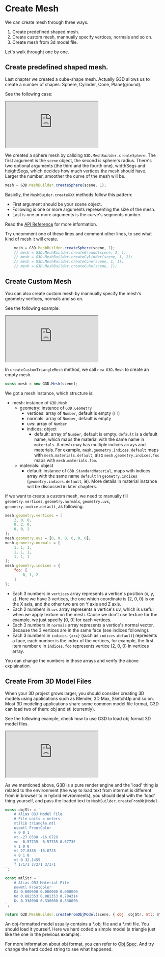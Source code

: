 # Create Mesh

We can create mesh through three ways. 

1. Create predefined shaped mesh.
2. Create custom mesh, mannually specify vertices, normals and so on.
3. Create mesh from 3d model file.

Let's walk throught one by one.

## Create predefined shaped mesh.

Last chapter we created a cube-shape mesh. Actually G3D allows us to create a number of shapes: Sphere, Cylinder, Cone, Plane(ground).

See the following case:

<iframe class="playground" src="https://alibaba.github.io/G3D/playground/?embed#item=shapes"></iframe>

We created a sphere mesh by callding `G3D.MeshBuilder.createSphere`. The first argument is the `scene` object, the second is sphere's radius. There's two optional arguments (the third and the fourth one), widthSegs and heightSegs, which decides how much vertices the mesh should have. Larger the number, smoother the curve of the mesh will be.

```javascript
mesh = G3D.MeshBuilder.createSphere(scene, 1);
```

Basiclly, the `MeshBuider.createXXX` methods follow this pattern:

* First argument should be your scene object.
* Following is one or more arguments representing the size of the mesh.
* Last is one or more arguments is the curve's segments number.

Read the [API Reference](../docs/MeshBuilder) for more information.

Try uncomment one of these lines and comment other lines, to see what kind of mesh it will create.

```javascript
    mesh = G3D.MeshBuilder.createSphere(scene, 1);
    // mesh = G3D.MeshBuilder.createGround(scene, 2, 1);
    // mesh = G3D.MeshBuilder.createCylinder(scene, 1, 1);
    // mesh = G3D.MeshBuilder.createCone(scene, 1, 1);
    // mesh = G3D.MeshBuilder.createCube(scene, 1);
```

## Create Custom Mesh

You can also create custom mesh by mannually specify the mesh's geometry vertices, normals and so on.

See the following example:

<iframe class="playground" src="https://alibaba.github.io/G3D/playground/?embed#item=custom-geometry"></iframe>

In `createCustomTriangleMesh` method, we call `new G3D.Mesh` to create an empty mesh.

```javascript
const mesh = new G3D.Mesh(scene);
```

We got a mesh instance, which structure is:

* mesh: instance of `G3D.Mesh`
    * geometry: instance of `G3D.Geometry`
        * vertices: array of `Number`, default is empty (`[]`)
        * normals: array of `Number`, default is empty
        * uvs: array of `Number`
        * indices: object
            * default: array of `Number`, default is empty. `default` is a default name, which maps the material with the same name in `materials`. A mesh may has multiple indices arrays and materials. For example, `mesh.geometry.indices.default` maps with `mesh.materials.default`, also `mesh.geometry.indices.foo` maps with `mesh.materials.foo`.
    * materials: object
        * default: instance of `G3D.StandardMaterial`, maps with indices array with the same name `default` in `geometry.indices` (`geometry.indices.default`, ie). More details in material instance will be discussed in later chapters.

If we want to create a custom mesh, we need to manually fill `geometry.vertices`, `geometry.normals`, `geometry.uvs`, `geometry.indice.default`, as following:

```javascript
mesh.geometry.vertices = [
    2, 0, 0,
    0, 2, 0,
    0, 0, 2
];
mesh.geometry.uvs = [0, 0, 0, 0, 0, 0];
mesh.geometry.normals = [
    1, 1, 1,
    1, 1, 1,
    1, 1, 1
];
mesh.geometry.indices = {
    foo: [
        0, 1, 2
    ]
};
```

* Each 3 numbers in `vertices` array represents a vertice's position (x, y, z). Here we have 3 vertices, the one which coordinate is (2, 0, 0) is on the X axis, and the other two are on Y axis and Z axis.
* Each 2 numbers in `uvs` array represents a vertice's uv, which is useful when we apply texture on the mesh. Cause we don't use texture for the example, we just specify [0, 0] for each vertices.
* Each 3 numbers in `normals` array represents a vertice's normal vector. Because the 3 vertices are in the same face (see indices following).
* Each 3 numbers in `indices.{xxx}` (such as `indices.default`) represents a face, each number is the index of the vertices, for example, the first item number `0` in `indices.foo` represents vertice (2, 0, 0) in vertices array.

You can change the numbers in those arrays and verify the above explaination.

## Create From 3D Model Files

When your 3D project grows larger, you should consider creating 3D models using applications such as Blender, 3D Max, SketchUp and so on. Most 3D modeling applications share some common model file format, G3D can load two of them: obj and stl (currently).

See the following example, check how to use G3D to load obj format 3D model files.

<iframe class="playground" src="https://alibaba.github.io/G3D/playground/?embed#item=create-from-model"></iframe>

As we mentioned above, G3D is a pure render engine and the 'load' thing is related to the environment (the way to load text from internet is different from in browser to in hybrid envronments), you should deal with the 'load' thing yourself, and pass the loaded text to `MeshBuilder.createFromObjModel`.

```javascript
const objStr = `
    # Alias OBJ Model File
    # File units = meters
    mtllib triangle.mtl
    usemtl FrontColor
    v 0 0 1
    vt -27.8388 -16.0728
    vn -0.57735 -0.57735 0.57735
    v 1 0 0
    vt 27.8388 -16.0728
    v 0 1 0
    vt 0 32.1455
    f 1/1/1 2/2/1 3/3/1
`;

const mtlStr = `
    # Alias OBJ Material File
    newmtl FrontColor
    Ka 0.000000 0.000000 0.000000
    Kd 0.882353 0.882353 0.784314
    Ks 0.330000 0.330000 0.330000
`;

return G3D.MeshBuilder.createFromObjModel(scene, { obj: objStr, mtl: mtlStr });
```

An obj-formatted model usually contains a *.obj file and a *.mtl file. You should load it yourself. Here we hard coded a simple model (a triangle just like the one in the previous example).

For more information about obj format, you can refer to [Obj Spec](http://www.martinreddy.net/gfx/3d/OBJ.spec). And try change the hard coded string to see what happened.